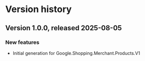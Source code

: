 # Version history

## Version 1.0.0, released 2025-08-05

### New features

- Initial generation for Google.Shopping.Merchant.Products.V1

